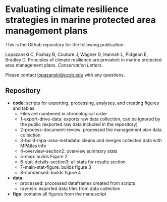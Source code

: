 # Evaluating climate resilience strategies in marine protected area management plans

This is the Github repository for the following publication:

Lopazanski C, Foshay B, Couture J, Wagner D, Hannah L, Pidgeon E, Bradley D. Principles of climate resilience are prevalent in marine protected area management plans. <i>Conservation Letters.</i>

Please contact lopazanski@ucsb.edu with any questions.

## Repository 

<ul>
<li><b>code</b>: scripts for exporting, processing, analyses, and creating figures and tables
   <ul>
    <li> Files are numbered in chronological order
    <li> 1-export-drive-data: exports raw data collection, can be ignored by the public (exported raw data included in the repository)
    <li>2-process-document-review: processed the management plan data collection
    <li>3-build-mpa-area-metadata: cleans and merges collected data with MPAtlas info
    <li>4-overview-section2: overview summary stats
    <li>5-map: builds Figure 2
    <li>6-stat-details-section3: all stats for results section
    <li>7-main-stat-figure: builds figure 3
    <li>8-condensed: builds figure 4
  </ul>   
<li><b>data</b>: 
   <ul>
    <li>processed: processed dataframes created from scripts
    <li>raw-ish: exported data files from data collection
  </ul>    
<li><b>figs</b>: contains all figures from the manuscript 
</ul>
